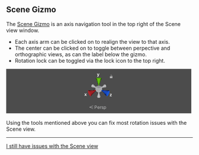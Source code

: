 ## Scene Gizmo

The [Scene Gizmo](https://docs.unity3d.com/Manual/SceneViewNavigation.html) is an axis navigation tool in the top right of the Scene view window.  
- Each axis arm can be clicked on to realign the view to that axis.  
- The center can be clicked on to toggle between perpective and orthographic views, as can the label below the gizmo.  
- Rotation lock can be toggled via the lock icon to the top right.  

![Scene Gizmo](scene-view-trumpets.png)

Using the tools mentioned above you can fix most rotation issues with the Scene view.

---
[I still have issues with the Scene view](Resetting%20Windows.md)